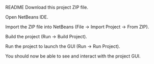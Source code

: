 README
Download this project ZIP file.

Open NetBeans IDE.

Import the ZIP file into NetBeans (File → Import Project → From ZIP).

Build the project (Run → Build Project).

Run the project to launch the GUI (Run → Run Project).

You should now be able to see and interact with the project GUI.
